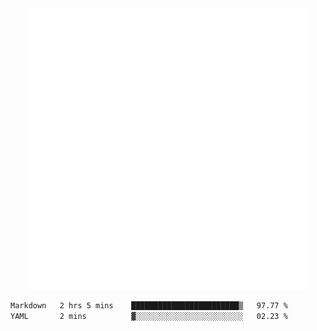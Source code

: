 <div align="center">
    <a href="https://konst.fish">
        <img src="https://raw.githubusercontent.com/konstfish/konstfish/master/fish.svg" alt="Logo" width="450"/>
    </a>
</div>

<!--START_SECTION:waka-->

```txt
Markdown   2 hrs 5 mins    ████████████████████████▒   97.77 %
YAML       2 mins          ▓░░░░░░░░░░░░░░░░░░░░░░░░   02.23 %
```

<!--END_SECTION:waka-->
